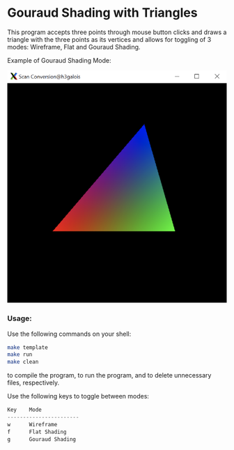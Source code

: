 # Gouraud Shading with Triangles

This program accepts three points through mouse button clicks and draws a triangle with the three points as its vertices and allows for toggling of 3 modes: Wireframe, Flat and Gouraud Shading. 

Example of Gouraud Shading Mode:

<p align="center">
<img src="GouraudShading.png" width="550">
</p>

### Usage:

Use the following commands on your shell:
```bash
make template
make run
make clean
```
to compile the program, to run the program, and to delete unnecessary files, respectively.

Use the following keys to toggle between modes:
```c++
Key    Mode                      
-----------------------        
w      Wireframe
f      Flat Shading
g      Gouraud Shading
```
